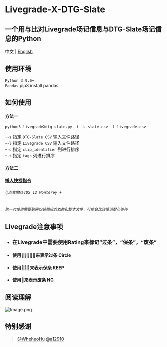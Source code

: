 # Livegrade-X-DTG-Slate

一个用与比对Livegrade场记信息与DTG-Slate场记信息的Python
---

中文 | [English](./README_en.md) 


## 使用环境
`Python 3.9.6+`  
`Pandas` pip3 install pandas

## 如何使用

#### 方法一
```console
python3 livegradeXdtg-slate.py -t -s slate.csv -l livegrade.csv
```
-`-s`  指定 `DTG-Slate CSV` 输入文件路径  
-`-l`  指定 `Livegrade CSV` 输入文件路径  
-`-c`  指定 `clip_identifier` 列进行排序   
-`-t`  指定 `tags` 列进行排序  

#### 方法二
#### [懒人快捷指令](https://www.icloud.com/shortcuts/0f372bfca14f4f2ab54e81ce25e77d0b)
###### `👆点我需MacOS 12 Monterey +`
###### `第一次使用需要联网安装相应的依赖和脚本文件，可能会比较慢请耐心等待`
         

## Livegrade注意事项
- ### 在Livegrade中需要使用Rating来标记“过条”，“保条”，“废条”
- #### 使用🌟🌟🌟🌟🌟来表示过条 Circle
- #### 使用🌟🌟🌟来表示保条 KEEP
- #### 使用🌟来表示废条 NG

## 阅读理解

![Image.png](https://res.craft.do/user/full/69e79654-3209-1fb2-a0b1-6e6353d11c7f/doc/F754BB7C-893F-4F4F-A544-2B31F659DD86/FC20AE30-06F7-45DD-8D89-60AE7284EF0E_2/vxRPf1pbP0zpsa82vPrvBDDNqwpZT3Hkxe39xwTTDfAz/Image.png)

## 特别感谢
> [@WheheoHu](https://github.com/WheheoHu)·[@a12910](https://github.com/a12910)